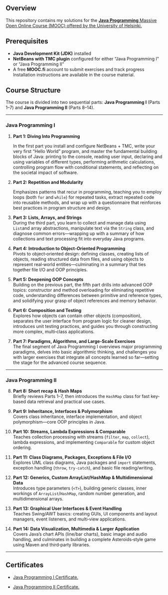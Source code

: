 ## Overview

This repository contains my solutions for the [**Java Programming** Massive Open Online Course (MOOC) offered by the University
of Helsinki.](https://java-programming.mooc.fi/)

## Prerequisites

- **Java Development Kit (JDK)** installed
- **NetBeans with TMC plugin** configured for either “Java Programming I” or “Java Programming II”
- A free **MOOC.fi** account to submit exercises and track progress  
  Installation instructions are available in the course material.

## Course Structure

The course is divided into two sequential parts: **Java Programming I** (Parts 1–7) and **Java Programming II** (Parts
8–14).

---

### Java Programming I

1. **Part 1: Diving Into Programming**

   In the first part you install and configure NetBeans + TMC, write your very first “Hello World” program, and master
   the fundamental building blocks of Java: printing to the console, reading user input, declaring and using variables
   of
   different types, performing arithmetic calculations, controlling program flow with conditional statements, and
   reflecting on the societal impact of software.

2. **Part 2: Repetition and Modularity**

   Emphasizes patterns that recur in programming, teaching you to employ loops (both `for` and `while`) for
   repeated tasks, extract repeated code into reusable methods, and wrap up with a questionnaire that reinforces best
   practices in program structure and design.

3. **Part 3: Lists, Arrays, and Strings**  
   During the third part, you learn to collect and manage data using `List`and array abstractions, manipulate text via
   the `String` class, and diagnose common errors—wrapping up with a summary of how collections and text processing fit
   into everyday Java programs.

4. **Part 4: Introduction to Object‑Oriented Programming**  
   Pivots to object‑oriented design: defining classes, creating lists of objects, reading structured data
   from files, and using objects to represent real‑world entities—culminating in a summary that ties together file I/O
   and OOP principles.

5. **Part 5: Deepening OOP Concepts**  
   Building on the previous part, the fifth part drills into advanced OOP topics: constructor and method overloading for
   eliminating repetitive code, understanding differences between primitive and reference types, and solidifying your
   grasp of object references and memory behavior.

6. **Part 6: Composition and Testing**  
   Explores how objects can contain other objects (composition), separates the user interface from program logic
   for cleaner design, introduces unit testing practices, and guides you through constructing more complex, multi‑class
   applications.

7. **Part 7: Paradigms, Algorithms, and Large‑Scale Exercises**  
   The final segment of Java Programming I overviews major programming paradigms, delves into basic algorithmic
   thinking, and challenges you with larger exercises that integrate all concepts learned so far—setting the stage for
   the advanced course sequence.

---

### Java Programming II

8. **Part 8: Short recap & Hash Maps**  
   Briefly reviews Parts 1–7, then introduces the `HashMap` class for fast key‐based data retrieval and practical use
   cases.

9. **Part 9: Inheritance, Interfaces & Polymorphism**  
   Covers class inheritance, interface implementation, and object polymorphism—core OOP principles in Java.

10. **Part 10: Streams, Lambda Expressions & Comparable**  
    Teaches collection processing with streams (`filter`, `map`, `collect`), lambda expressions, and implementing
    `Comparable` for custom object ordering.

11. **Part 11: Class Diagrams, Packages, Exceptions & File I/O**  
    Explores UML class diagrams, Java packages and `import` statements, exception handling (`throw`, `try-catch`), and
    basic file reading/writing.

12. **Part 12: Generics, Custom ArrayList/HashMap & Multidimensional Data**  
    Introduces type parameters (`<T>`), building generic classes, inner workings of `ArrayList`/`HashMap`, random number
    generation, and multidimensional arrays.

13. **Part 13: Graphical User Interfaces & Event Handling**  
    Teaches Swing/AWT basics: creating GUIs, UI components and layout managers, event listeners, and multi‐view
    applications.

14. **Part 14: Data Visualization, Multimedia & Larger Application**  
    Covers Java’s chart APIs (line/bar charts), basic image and audio handling, and culminates in building a complete
    Asteroids‐style game using Maven and third‐party libraries.

---

## Certificates

- [Java Programming I Certificate.](https://certificates.mooc.fi/validate/elk06l5jvhu)

- [Java Programming II Certificate.](https://certificates.mooc.fi/validate/witt9w72rm9)
